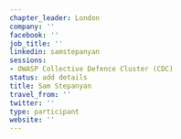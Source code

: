 ```yaml
---
chapter_leader: London
company: ''
facebook: ''
job_title: ''
linkedin: samstepanyan
sessions:
- OWASP Collective Defence Cluster (CDC)
status: add details
title: Sam Stepanyan
travel_from: ''
twitter: ''
type: participant
website: ''
---
```


<!-- put more details about participant here -->